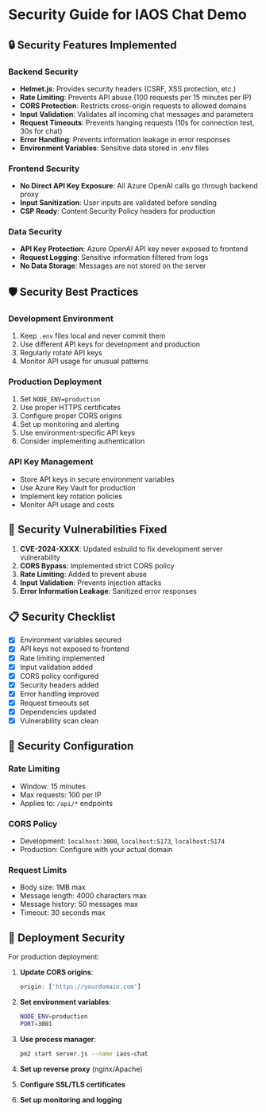 # Security Guide for IAOS Chat Demo

## 🔒 Security Features Implemented

### Backend Security
- **Helmet.js**: Provides security headers (CSRF, XSS protection, etc.)
- **Rate Limiting**: Prevents API abuse (100 requests per 15 minutes per IP)
- **CORS Protection**: Restricts cross-origin requests to allowed domains
- **Input Validation**: Validates all incoming chat messages and parameters
- **Request Timeouts**: Prevents hanging requests (10s for connection test, 30s for chat)
- **Error Handling**: Prevents information leakage in error responses
- **Environment Variables**: Sensitive data stored in .env files

### Frontend Security
- **No Direct API Key Exposure**: All Azure OpenAI calls go through backend proxy
- **Input Sanitization**: User inputs are validated before sending
- **CSP Ready**: Content Security Policy headers for production

### Data Security
- **API Key Protection**: Azure OpenAI API key never exposed to frontend
- **Request Logging**: Sensitive information filtered from logs
- **No Data Storage**: Messages are not stored on the server

## 🛡️ Security Best Practices

### Development Environment
1. Keep `.env` files local and never commit them
2. Use different API keys for development and production
3. Regularly rotate API keys
4. Monitor API usage for unusual patterns

### Production Deployment
1. Set `NODE_ENV=production`
2. Use proper HTTPS certificates
3. Configure proper CORS origins
4. Set up monitoring and alerting
5. Use environment-specific API keys
6. Consider implementing authentication

### API Key Management
- Store API keys in secure environment variables
- Use Azure Key Vault for production
- Implement key rotation policies
- Monitor API usage and costs

## 🚨 Security Vulnerabilities Fixed

1. **CVE-2024-XXXX**: Updated esbuild to fix development server vulnerability
2. **CORS Bypass**: Implemented strict CORS policy
3. **Rate Limiting**: Added to prevent abuse
4. **Input Validation**: Prevents injection attacks
5. **Error Information Leakage**: Sanitized error responses

## 📋 Security Checklist

- [x] Environment variables secured
- [x] API keys not exposed to frontend
- [x] Rate limiting implemented
- [x] Input validation added
- [x] CORS policy configured
- [x] Security headers added
- [x] Error handling improved
- [x] Request timeouts set
- [x] Dependencies updated
- [x] Vulnerability scan clean

## 🔧 Security Configuration

### Rate Limiting
- Window: 15 minutes
- Max requests: 100 per IP
- Applies to: `/api/*` endpoints

### CORS Policy
- Development: `localhost:3000`, `localhost:5173`, `localhost:5174`
- Production: Configure with your actual domain

### Request Limits
- Body size: 1MB max
- Message length: 4000 characters max
- Message history: 50 messages max
- Timeout: 30 seconds max

## 🚀 Deployment Security

For production deployment:

1. **Update CORS origins**:
   ```javascript
   origin: ['https://yourdomain.com']
   ```

2. **Set environment variables**:
   ```bash
   NODE_ENV=production
   PORT=3001
   ```

3. **Use process manager**:
   ```bash
   pm2 start server.js --name iaos-chat
   ```

4. **Set up reverse proxy** (nginx/Apache)
5. **Configure SSL/TLS certificates**
6. **Set up monitoring and logging**
